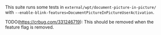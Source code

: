 This suite runs some tests in `external/wpt/document-picture-in-picture/` with
`--enable-blink-features=DocumentPictureInPictureUserActivation`.

TODO(https://crbug.com/331246719): This should be removed when the feature flag
is removed.

